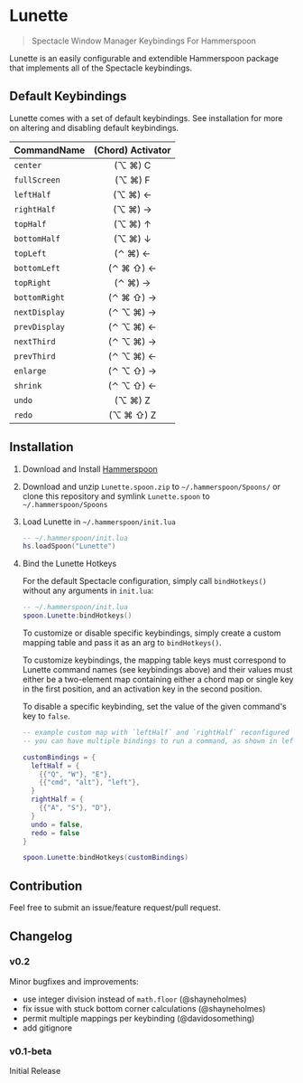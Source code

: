 # Lunette

> Spectacle Window Manager Keybindings For Hammerspoon

Lunette is an easily configurable and extendible Hammerspoon package that implements all of the Spectacle keybindings.

## Default Keybindings

Lunette comes with a set of default keybindings. See installation for more on altering and disabling default keybindings.

| CommandName  | (Chord) Activator |
| -------------|:-------------------:|
| `center`     | (⌥ ⌘) C          |
| `fullScreen` | (⌥ ⌘) F          |
| `leftHalf`   | (⌥ ⌘) ←          |
| `rightHalf`  | (⌥ ⌘) →          |
| `topHalf`    | (⌥ ⌘) ↑          |
| `bottomHalf` | (⌥ ⌘) ↓          |
| `topLeft`    | (⌃ ⌘) ←          |
| `bottomLeft` | (⌃ ⌘ ⇧) ←       |
| `topRight`   | (⌃ ⌘) →          |
| `bottomRight`| (⌃ ⌘ ⇧) →       |
| `nextDisplay`| (⌃ ⌥ ⌘) →       |
| `prevDisplay`| (⌃ ⌥ ⌘) ←       |
| `nextThird`  | (⌃ ⌥ ⌘) →       |
| `prevThird`  | (⌃ ⌥ ⌘) ←       |
| `enlarge`    | (⌃ ⌥ ⇧) →       |
| `shrink`     | (⌃ ⌥ ⇧) ←       |
| `undo`       | (⌥ ⌘) Z          |
| `redo`       | (⌥ ⌘ ⇧) Z       |

## Installation

1. Download and Install [Hammerspoon](https://github.com/Hammerspoon/hammerspoon/releases)
1. Download and unzip `Lunette.spoon.zip` to `~/.hammerspoon/Spoons/` or clone this repository and symlink `Lunette.spoon` to `~/.hammerspoon/Spoons`
1. Load Lunette in `~/.hammerspoon/init.lua`

    ```lua
    -- ~/.hammerspoon/init.lua
    hs.loadSpoon("Lunette")
    ```

1. Bind the Lunette Hotkeys

    For the default Spectacle configuration, simply call `bindHotkeys()` without any arguments in `init.lua`:

    ```lua
    -- ~/.hammerspoon/init.lua
    spoon.Lunette:bindHotkeys()
    ```

    To customize or disable specific keybindings, simply create a custom mapping table and pass it as an arg to `bindHotkeys()`.

    To customize keybindings, the mapping table keys must correspond to Lunette command names (see keybindings above) and their values must either be a two-element map containing either a chord map or single key in the first position, and an activation key in the second position.

    To disable a specific keybinding, set the value of the given command's key to `false`.

    ```lua
    -- example custom map with `leftHalf` and `rightHalf` reconfigured and the history commands disabled
    -- you can have multiple bindings to run a command, as shown in leftHalf

    customBindings = {
      leftHalf = {
        {{"Q", "W"}, "E"},
        {{"cmd", "alt"}, "left"},
      }
      rightHalf = {
        {{"A", "S"}, "D"},
      }
      undo = false,
      redo = false
    }

    spoon.Lunette:bindHotkeys(customBindings)
    ```

## Contribution

Feel free to submit an issue/feature request/pull request.

## Changelog

### v0.2
Minor bugfixes and improvements:
* use integer division instead of `math.floor` (@shayneholmes)
* fix issue with stuck bottom corner calculations (@shayneholmes)
* permit multiple mappings per keybinding (@davidosomething)
* add gitignore

### v0.1-beta
Initial Release
